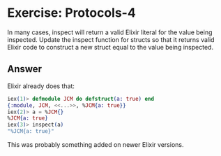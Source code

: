# Exercise: Protocols-4

In many cases, inspect will return a valid Elixir literal for the value being inspected. Update the inspect function for structs so that it returns valid Elixir code to construct a new struct equal to the value being inspected.

## Answer

Elixir already does that:
```elixir
iex(1)> defmodule JCM do defstruct(a: true) end
{:module, JCM, <<...>>, %JCM{a: true}}
iex(2)> a = %JCM{}
%JCM{a: true}
iex(3)> inspect(a)
"%JCM{a: true}"
```

This was probably something added on newer Elixir versions.
